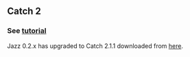 ## Catch 2


### See [tutorial](https://github.com/catchorg/Catch2/blob/master/docs/tutorial.md)


Jazz 0.2.x has upgraded to Catch 2.1.1 downloaded from [here](https://github.com/catchorg/Catch2/releases/download/v2.1.1/catch.hpp).
